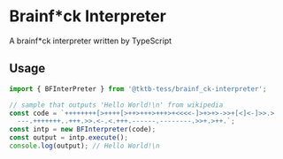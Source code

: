 # Brainf\*ck Interpreter

A brainf\*ck interpreter written by TypeScript

## Usage

```ts
import { BFInterPreter } from '@tktb-tess/brainf_ck-interpreter';

// sample that outputs 'Hello World!\n' from wikipedia
const code = `++++++++[>++++[>++>+++>+++>+<<<<-]>+>+>->>+[<]<-]>>.>
  ---.+++++++..+++.>>.<-.<.+++.------.--------.>>+.>++.`;
const intp = new BFInterpreter(code);
const output = intp.execute();
console.log(output); // Hello World!\n
```
